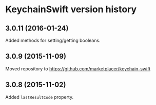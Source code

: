 # KeychainSwift version history

## 3.0.11 (2016-01-24)

Added methods for setting/getting booleans.

## 3.0.9 (2015-11-09)

Moved repository to https://github.com/marketplacer/keychain-swift

## 3.0.8 (2015-11-02)

Added `lastResultCode` property.
